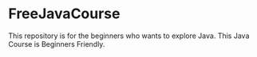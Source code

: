# FreeJavaCourse
This repository is for the beginners who wants to explore Java. This Java Course is Beginners Friendly. 

